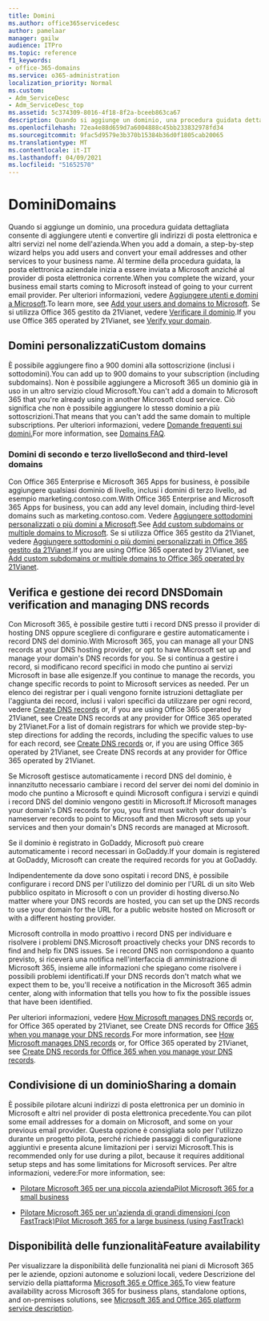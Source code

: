 ```yaml
---
title: Domini
ms.author: office365servicedesc
author: pamelaar
manager: gailw
audience: ITPro
ms.topic: reference
f1_keywords:
- office-365-domains
ms.service: o365-administration
localization_priority: Normal
ms.custom:
- Adm_ServiceDesc
- Adm_ServiceDesc_top
ms.assetid: 5c374309-8016-4f18-8f2a-bceeb863ca67
description: Quando si aggiunge un dominio, una procedura guidata dettagliata consente di aggiungere utenti e convertire gli indirizzi di posta elettronica e altri servizi nel nome dell'azienda. Al termine della procedura guidata, la posta elettronica aziendale inizia a essere inviata a Microsoft anziché al provider di posta elettronica corrente. Per ulteriori informazioni, vedere Aggiungere utenti e domini a Microsoft. Se si utilizza Office 365 gestito da 21Vianet, vedere Verificare il dominio.
ms.openlocfilehash: 72ea4e88d659d7a6004888c45bb233832978fd34
ms.sourcegitcommit: 9fac5d9579e3b370b15384b36d0f1805cab20065
ms.translationtype: MT
ms.contentlocale: it-IT
ms.lasthandoff: 04/09/2021
ms.locfileid: "51652570"
---
```

# <a name="domains"></a><span data-ttu-id="de88e-106">Domini</span><span class="sxs-lookup"><span data-stu-id="de88e-106">Domains</span></span>

<span data-ttu-id="de88e-107">Quando si aggiunge un dominio, una procedura guidata dettagliata consente di aggiungere utenti e convertire gli indirizzi di posta elettronica e altri servizi nel nome dell'azienda.</span><span class="sxs-lookup"><span data-stu-id="de88e-107">When you add a domain, a step-by-step wizard helps you add users and convert your email addresses and other services to your business name.</span></span> <span data-ttu-id="de88e-108">Al termine della procedura guidata, la posta elettronica aziendale inizia a essere inviata a Microsoft anziché al provider di posta elettronica corrente.</span><span class="sxs-lookup"><span data-stu-id="de88e-108">When you complete the wizard, your business email starts coming to Microsoft instead of going to your current email provider.</span></span> <span data-ttu-id="de88e-109">Per ulteriori informazioni, vedere [Aggiungere utenti e domini a Microsoft](https://support.office.com/article/6383f56d-3d09-4dcb-9b41-b5f5a5efd611).</span><span class="sxs-lookup"><span data-stu-id="de88e-109">To learn more, see [Add your users and domains to Microsoft](https://support.office.com/article/6383f56d-3d09-4dcb-9b41-b5f5a5efd611).</span></span> <span data-ttu-id="de88e-110">Se si utilizza Office 365 gestito da 21Vianet, vedere [Verificare il dominio](/office365/admin/setup/add-domain).</span><span class="sxs-lookup"><span data-stu-id="de88e-110">If you use Office 365 operated by 21Vianet, see [Verify your domain](/office365/admin/setup/add-domain).</span></span>
  
## <a name="custom-domains"></a><span data-ttu-id="de88e-111">Domini personalizzati</span><span class="sxs-lookup"><span data-stu-id="de88e-111">Custom domains</span></span>

<span data-ttu-id="de88e-112">È possibile aggiungere fino a 900 domini alla sottoscrizione (inclusi i sottodomini).</span><span class="sxs-lookup"><span data-stu-id="de88e-112">You can add up to 900 domains to your subscription (including subdomains).</span></span> <span data-ttu-id="de88e-113">Non è possibile aggiungere a Microsoft 365 un dominio già in uso in un altro servizio cloud Microsoft.</span><span class="sxs-lookup"><span data-stu-id="de88e-113">You can't add a domain to Microsoft 365 that you're already using in another Microsoft cloud service.</span></span> <span data-ttu-id="de88e-114">Ciò significa che non è possibile aggiungere lo stesso dominio a più sottoscrizioni.</span><span class="sxs-lookup"><span data-stu-id="de88e-114">That means that you can't add the same domain to multiple subscriptions.</span></span> <span data-ttu-id="de88e-115">Per ulteriori informazioni, vedere [Domande frequenti sui domini.](https://support.office.com/article/Domains-FAQ-1272bad0-4bd4-4796-8005-67d6fb3afc5a)</span><span class="sxs-lookup"><span data-stu-id="de88e-115">For more information, see [Domains FAQ](https://support.office.com/article/Domains-FAQ-1272bad0-4bd4-4796-8005-67d6fb3afc5a).</span></span>
  
### <a name="second-and-third-level-domains"></a><span data-ttu-id="de88e-116">Domini di secondo e terzo livello</span><span class="sxs-lookup"><span data-stu-id="de88e-116">Second and third-level domains</span></span>

<span data-ttu-id="de88e-117">Con Office 365 Enterprise e Microsoft 365 Apps for business, è possibile aggiungere qualsiasi dominio di livello, inclusi i domini di terzo livello, ad esempio marketing.contoso.com.</span><span class="sxs-lookup"><span data-stu-id="de88e-117">With Office 365 Enterprise and Microsoft 365 Apps for business, you can add any level domain, including third-level domains such as marketing.contoso.com.</span></span> <span data-ttu-id="de88e-118">Vedere [Aggiungere sottodomini personalizzati o più domini a Microsoft](/office365/admin/setup/domains-faq).</span><span class="sxs-lookup"><span data-stu-id="de88e-118">See [Add custom subdomains or multiple domains to Microsoft](/office365/admin/setup/domains-faq).</span></span> <span data-ttu-id="de88e-119">Se si utilizza Office 365 gestito da 21Vianet, vedere [Aggiungere sottodomini o più domini personalizzati in Office 365 gestito da 21Vianet](/office365/admin/setup/domains-faq).</span><span class="sxs-lookup"><span data-stu-id="de88e-119">If you are using Office 365 operated by 21Vianet, see [Add custom subdomains or multiple domains to Office 365 operated by 21Vianet](/office365/admin/setup/domains-faq).</span></span>
  
## <a name="domain-verification-and-managing-dns-records"></a><span data-ttu-id="de88e-120">Verifica e gestione dei record DNS</span><span class="sxs-lookup"><span data-stu-id="de88e-120">Domain verification and managing DNS records</span></span>

<span data-ttu-id="de88e-121">Con Microsoft 365, è possibile gestire tutti i record DNS presso il provider di hosting DNS oppure scegliere di configurare e gestire automaticamente i record DNS del dominio.</span><span class="sxs-lookup"><span data-stu-id="de88e-121">With Microsoft 365, you can manage all your DNS records at your DNS hosting provider, or opt to have Microsoft set up and manage your domain's DNS records for you.</span></span> <span data-ttu-id="de88e-122">Se si continua a gestire i record, si modificano record specifici in modo che puntino ai servizi Microsoft in base alle esigenze.</span><span class="sxs-lookup"><span data-stu-id="de88e-122">If you continue to manage the records, you change specific records to point to Microsoft services as needed.</span></span> <span data-ttu-id="de88e-123">Per un elenco dei registrar per i quali vengono fornite istruzioni dettagliate per l'aggiunta dei record, inclusi i valori specifici da utilizzare per ogni record, vedere [Create DNS records](/office365/admin/get-help-with-domains/create-dns-records-at-any-dns-hosting-provider) or, if you are using Office 365 operated by 21Vianet, see Create DNS records at any provider for Office 365 operated by 21Vianet.</span><span class="sxs-lookup"><span data-stu-id="de88e-123">For a list of domain registrars for which we provide step-by-step directions for adding the records, including the specific values to use for each record, see [Create DNS records](/office365/admin/get-help-with-domains/create-dns-records-at-any-dns-hosting-provider) or, if you are using Office 365 operated by 21Vianet, see Create DNS records at any provider for Office 365 operated by 21Vianet.</span></span> 
  
<span data-ttu-id="de88e-124">Se Microsoft gestisce automaticamente i record DNS del dominio, è innanzitutto necessario cambiare i record del server dei nomi del dominio in modo che puntino a Microsoft e quindi Microsoft configura i servizi e quindi i record DNS del dominio vengono gestiti in Microsoft.</span><span class="sxs-lookup"><span data-stu-id="de88e-124">If Microsoft manages your domain's DNS records for you, you first must switch your domain's nameserver records to point to Microsoft and then Microsoft sets up your services and then your domain's DNS records are managed at Microsoft.</span></span>
  
<span data-ttu-id="de88e-125">Se il dominio è registrato in GoDaddy, Microsoft può creare automaticamente i record necessari in GoDaddy.</span><span class="sxs-lookup"><span data-stu-id="de88e-125">If your domain is registered at GoDaddy, Microsoft can create the required records for you at GoDaddy.</span></span> 
  
<span data-ttu-id="de88e-126">Indipendentemente da dove sono ospitati i record DNS, è possibile configurare i record DNS per l'utilizzo del dominio per l'URL di un sito Web pubblico ospitato in Microsoft o con un provider di hosting diverso.</span><span class="sxs-lookup"><span data-stu-id="de88e-126">No matter where your DNS records are hosted, you can set up the DNS records to use your domain for the URL for a public website hosted on Microsoft or with a different hosting provider.</span></span> 
  
<span data-ttu-id="de88e-127">Microsoft controlla in modo proattivo i record DNS per individuare e risolvere i problemi DNS.</span><span class="sxs-lookup"><span data-stu-id="de88e-127">Microsoft proactively checks your DNS records to find and help fix DNS issues.</span></span> <span data-ttu-id="de88e-128">Se i record DNS non corrispondono a quanto previsto, si riceverà una notifica nell'interfaccia di amministrazione di Microsoft 365, insieme alle informazioni che spiegano come risolvere i possibili problemi identificati.</span><span class="sxs-lookup"><span data-stu-id="de88e-128">If your DNS records don't match what we expect them to be, you'll receive a notification in the Microsoft 365 admin center, along with information that tells you how to fix the possible issues that have been identified.</span></span>
  
<span data-ttu-id="de88e-129">Per ulteriori informazioni, vedere [How Microsoft manages DNS records](/office365/admin/setup/domains-faq) or, for Office 365 operated by 21Vianet, see Create DNS records for Office [365 when you manage your DNS records](/office365/admin/services-in-china/create-dns-records-when-you-manage-your-dns-records).</span><span class="sxs-lookup"><span data-stu-id="de88e-129">For more information, see [How Microsoft manages DNS records](/office365/admin/setup/domains-faq) or, for Office 365 operated by 21Vianet, see [Create DNS records for Office 365 when you manage your DNS records](/office365/admin/services-in-china/create-dns-records-when-you-manage-your-dns-records).</span></span>
  
## <a name="sharing-a-domain"></a><span data-ttu-id="de88e-130">Condivisione di un dominio</span><span class="sxs-lookup"><span data-stu-id="de88e-130">Sharing a domain</span></span>

<span data-ttu-id="de88e-131">È possibile pilotare alcuni indirizzi di posta elettronica per un dominio in Microsoft e altri nel provider di posta elettronica precedente.</span><span class="sxs-lookup"><span data-stu-id="de88e-131">You can pilot some email addresses for a domain on Microsoft, and some on your previous email provider.</span></span> <span data-ttu-id="de88e-132">Questa opzione è consigliata solo per l'utilizzo durante un progetto pilota, perché richiede passaggi di configurazione aggiuntivi e presenta alcune limitazioni per i servizi Microsoft.</span><span class="sxs-lookup"><span data-stu-id="de88e-132">This is recommended only for use during a pilot, because it requires additional setup steps and has some limitations for Microsoft services.</span></span> <span data-ttu-id="de88e-133">Per altre informazioni, vedere:</span><span class="sxs-lookup"><span data-stu-id="de88e-133">For more information, see:</span></span>
  
- [<span data-ttu-id="de88e-134">Pilotare Microsoft 365 per una piccola azienda</span><span class="sxs-lookup"><span data-stu-id="de88e-134">Pilot Microsoft 365 for a small business</span></span>](https://support.office.com/article/39cee536-6a03-40cf-b9c1-f301bb6001d7)
    
- [<span data-ttu-id="de88e-135">Pilotare Microsoft 365 per un'azienda di grandi dimensioni (con FastTrack)</span><span class="sxs-lookup"><span data-stu-id="de88e-135">Pilot Microsoft 365 for a large business (using FastTrack)</span></span>](https://fasttrack.office.com/onboard)
    
## <a name="feature-availability"></a><span data-ttu-id="de88e-136">Disponibilità delle funzionalità</span><span class="sxs-lookup"><span data-stu-id="de88e-136">Feature availability</span></span>

<span data-ttu-id="de88e-137">Per visualizzare la disponibilità delle funzionalità nei piani di Microsoft 365 per le aziende, opzioni autonome e soluzioni locali, vedere Descrizione del servizio della piattaforma [Microsoft 365 e Office 365.](office-365-platform-service-description.md)</span><span class="sxs-lookup"><span data-stu-id="de88e-137">To view feature availability across Microsoft 365 for business plans, standalone options, and on-premises solutions, see [Microsoft 365 and Office 365 platform service description](office-365-platform-service-description.md).</span></span>
